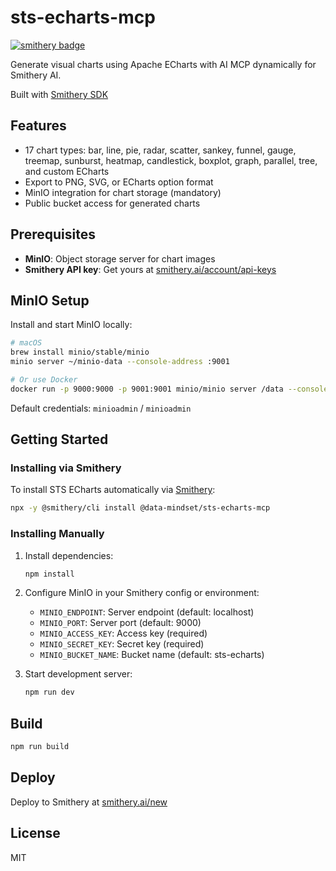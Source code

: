 # sts-echarts-mcp

[![smithery badge](https://smithery.ai/badge/@data-mindset/sts-echarts-mcp)](https://smithery.ai/server/@data-mindset/sts-echarts-mcp)

Generate visual charts using Apache ECharts with AI MCP dynamically for Smithery AI.

Built with [Smithery SDK](https://smithery.ai/docs)

## Features

- 17 chart types: bar, line, pie, radar, scatter, sankey, funnel, gauge, treemap, sunburst, heatmap, candlestick, boxplot, graph, parallel, tree, and custom ECharts
- Export to PNG, SVG, or ECharts option format
- MinIO integration for chart storage (mandatory)
- Public bucket access for generated charts

## Prerequisites

- **MinIO**: Object storage server for chart images
- **Smithery API key**: Get yours at [smithery.ai/account/api-keys](https://smithery.ai/account/api-keys)

## MinIO Setup

Install and start MinIO locally:

```bash
# macOS
brew install minio/stable/minio
minio server ~/minio-data --console-address :9001

# Or use Docker
docker run -p 9000:9000 -p 9001:9001 minio/minio server /data --console-address ":9001"
```

Default credentials: `minioadmin` / `minioadmin`

## Getting Started

### Installing via Smithery

To install STS ECharts automatically via [Smithery](https://smithery.ai/server/@data-mindset/sts-echarts-mcp):

```bash
npx -y @smithery/cli install @data-mindset/sts-echarts-mcp
```

### Installing Manually
1. Install dependencies:
   ```bash
   npm install
   ```

2. Configure MinIO in your Smithery config or environment:
   - `MINIO_ENDPOINT`: Server endpoint (default: localhost)
   - `MINIO_PORT`: Server port (default: 9000)
   - `MINIO_ACCESS_KEY`: Access key (required)
   - `MINIO_SECRET_KEY`: Secret key (required)
   - `MINIO_BUCKET_NAME`: Bucket name (default: sts-echarts)

3. Start development server:
   ```bash
   npm run dev
   ```

## Build

```bash
npm run build
```

## Deploy

Deploy to Smithery at [smithery.ai/new](https://smithery.ai/new)

## License

MIT
